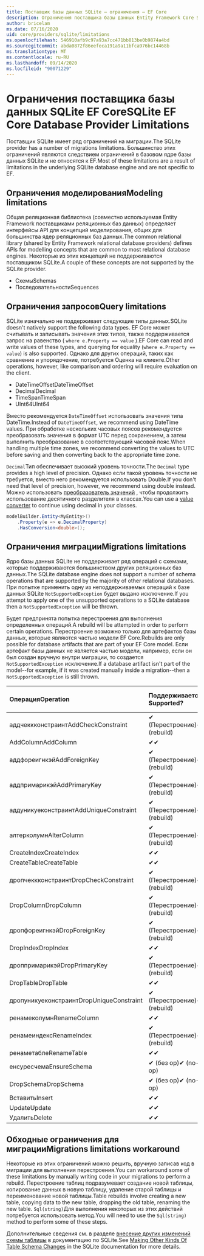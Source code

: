 ```yaml
---
title: Поставщик базы данных SQLite — ограничения — EF Core
description: Ограничения поставщика базы данных Entity Framework Core SQLite по сравнению с другими поставщиками
author: bricelam
ms.date: 07/16/2020
uid: core/providers/sqlite/limitations
ms.openlocfilehash: 546910afb9c97a93a7cc471bb813be0b9874a4bd
ms.sourcegitcommit: abda0872f86eefeca191a9a11bfca976bc14468b
ms.translationtype: MT
ms.contentlocale: ru-RU
ms.lasthandoff: 09/14/2020
ms.locfileid: "90071229"
---
```

# <a name="sqlite-ef-core-database-provider-limitations"></a><span data-ttu-id="6e779-103">Ограничения поставщика базы данных SQLite EF Core</span><span class="sxs-lookup"><span data-stu-id="6e779-103">SQLite EF Core Database Provider Limitations</span></span>

<span data-ttu-id="6e779-104">Поставщик SQLite имеет ряд ограничений на миграции.</span><span class="sxs-lookup"><span data-stu-id="6e779-104">The SQLite provider has a number of migrations limitations.</span></span> <span data-ttu-id="6e779-105">Большинство этих ограничений являются следствием ограничений в базовом ядре базы данных SQLite и не относятся к EF.</span><span class="sxs-lookup"><span data-stu-id="6e779-105">Most of these limitations are a result of limitations in the underlying SQLite database engine and are not specific to EF.</span></span>

## <a name="modeling-limitations"></a><span data-ttu-id="6e779-106">Ограничения моделирования</span><span class="sxs-lookup"><span data-stu-id="6e779-106">Modeling limitations</span></span>

<span data-ttu-id="6e779-107">Общая реляционная библиотека (совместно используемая Entity Framework поставщиками реляционных баз данных) определяет интерфейсы API для концепций моделирования, общих для большинства ядер реляционных баз данных.</span><span class="sxs-lookup"><span data-stu-id="6e779-107">The common relational library (shared by Entity Framework relational database providers) defines APIs for modelling concepts that are common to most relational database engines.</span></span> <span data-ttu-id="6e779-108">Некоторые из этих концепций не поддерживаются поставщиком SQLite.</span><span class="sxs-lookup"><span data-stu-id="6e779-108">A couple of these concepts are not supported by the SQLite provider.</span></span>

* <span data-ttu-id="6e779-109">Схемы</span><span class="sxs-lookup"><span data-stu-id="6e779-109">Schemas</span></span>
* <span data-ttu-id="6e779-110">Последовательности</span><span class="sxs-lookup"><span data-stu-id="6e779-110">Sequences</span></span>

## <a name="query-limitations"></a><span data-ttu-id="6e779-111">Ограничения запросов</span><span class="sxs-lookup"><span data-stu-id="6e779-111">Query limitations</span></span>

<span data-ttu-id="6e779-112">SQLite изначально не поддерживает следующие типы данных.</span><span class="sxs-lookup"><span data-stu-id="6e779-112">SQLite doesn't natively support the following data types.</span></span> <span data-ttu-id="6e779-113">EF Core может считывать и записывать значения этих типов, также поддерживается запрос на равенство ( `where e.Property == value` ).</span><span class="sxs-lookup"><span data-stu-id="6e779-113">EF Core can read and write values of these types, and querying for equality (`where e.Property == value`) is also supported.</span></span> <span data-ttu-id="6e779-114">Однако для других операций, таких как сравнение и упорядочение, потребуется Оценка на клиенте.</span><span class="sxs-lookup"><span data-stu-id="6e779-114">Other operations, however, like comparison and ordering will require evaluation on the client.</span></span>

* <span data-ttu-id="6e779-115">DateTimeOffset</span><span class="sxs-lookup"><span data-stu-id="6e779-115">DateTimeOffset</span></span>
* <span data-ttu-id="6e779-116">Decimal</span><span class="sxs-lookup"><span data-stu-id="6e779-116">Decimal</span></span>
* <span data-ttu-id="6e779-117">TimeSpan</span><span class="sxs-lookup"><span data-stu-id="6e779-117">TimeSpan</span></span>
* <span data-ttu-id="6e779-118">UInt64</span><span class="sxs-lookup"><span data-stu-id="6e779-118">UInt64</span></span>

<span data-ttu-id="6e779-119">Вместо рекомендуется `DateTimeOffset` использовать значения типа DateTime.</span><span class="sxs-lookup"><span data-stu-id="6e779-119">Instead of `DateTimeOffset`, we recommend using DateTime values.</span></span> <span data-ttu-id="6e779-120">При обработке нескольких часовых поясов рекомендуется преобразовать значения в формат UTC перед сохранением, а затем выполнить преобразование в соответствующий часовой пояс.</span><span class="sxs-lookup"><span data-stu-id="6e779-120">When handling multiple time zones, we recommend converting the values to UTC before saving and then converting back to the appropriate time zone.</span></span>

<span data-ttu-id="6e779-121">`Decimal`Тип обеспечивает высокий уровень точности.</span><span class="sxs-lookup"><span data-stu-id="6e779-121">The `Decimal` type provides a high level of precision.</span></span> <span data-ttu-id="6e779-122">Однако если такой уровень точности не требуется, вместо него рекомендуется использовать Double.</span><span class="sxs-lookup"><span data-stu-id="6e779-122">If you don't need that level of precision, however, we recommend using double instead.</span></span> <span data-ttu-id="6e779-123">Можно использовать [преобразователь значений](xref:core/modeling/value-conversions) , чтобы продолжить использование десятичного разделителя в классах.</span><span class="sxs-lookup"><span data-stu-id="6e779-123">You can use a [value converter](xref:core/modeling/value-conversions) to continue using decimal in your classes.</span></span>

``` csharp
modelBuilder.Entity<MyEntity>()
    .Property(e => e.DecimalProperty)
    .HasConversion<double>();
```

## <a name="migrations-limitations"></a><span data-ttu-id="6e779-124">Ограничения миграции</span><span class="sxs-lookup"><span data-stu-id="6e779-124">Migrations limitations</span></span>

<span data-ttu-id="6e779-125">Ядро базы данных SQLite не поддерживает ряд операций с схемами, которые поддерживаются большинством других реляционных баз данных.</span><span class="sxs-lookup"><span data-stu-id="6e779-125">The SQLite database engine does not support a number of schema operations that are supported by the majority of other relational databases.</span></span> <span data-ttu-id="6e779-126">При попытке применить одну из неподдерживаемых операций к базе данных SQLite `NotSupportedException` будет выдано исключение.</span><span class="sxs-lookup"><span data-stu-id="6e779-126">If you attempt to apply one of the unsupported operations to a SQLite database then a `NotSupportedException` will be thrown.</span></span>

<span data-ttu-id="6e779-127">Будет предпринята попытка перестроения для выполнения определенных операций.</span><span class="sxs-lookup"><span data-stu-id="6e779-127">A rebuild will be attempted in order to perform certain operations.</span></span> <span data-ttu-id="6e779-128">Перестроение возможно только для артефактов базы данных, которые являются частью модели EF Core.</span><span class="sxs-lookup"><span data-stu-id="6e779-128">Rebuilds are only possible for database artifacts that are part of your EF Core model.</span></span> <span data-ttu-id="6e779-129">Если артефакт базы данных не является частью модели, например, если он был создан вручную внутри миграции, то создается `NotSupportedException` исключение.</span><span class="sxs-lookup"><span data-stu-id="6e779-129">If a database artifact isn't part of the model--for example, if it was created manually inside a migration--then a `NotSupportedException` is still thrown.</span></span>

| <span data-ttu-id="6e779-130">Операция</span><span class="sxs-lookup"><span data-stu-id="6e779-130">Operation</span></span>            | <span data-ttu-id="6e779-131">Поддерживается?</span><span class="sxs-lookup"><span data-stu-id="6e779-131">Supported?</span></span>  | <span data-ttu-id="6e779-132">Требуется версия</span><span class="sxs-lookup"><span data-stu-id="6e779-132">Requires version</span></span> |
|:---------------------|:------------|:-----------------|
| <span data-ttu-id="6e779-133">аддчеккконстраинт</span><span class="sxs-lookup"><span data-stu-id="6e779-133">AddCheckConstraint</span></span>   | <span data-ttu-id="6e779-134">✔ (Перестроение)</span><span class="sxs-lookup"><span data-stu-id="6e779-134">✔ (rebuild)</span></span> | <span data-ttu-id="6e779-135">5.0</span><span class="sxs-lookup"><span data-stu-id="6e779-135">5.0</span></span>              |
| <span data-ttu-id="6e779-136">AddColumn</span><span class="sxs-lookup"><span data-stu-id="6e779-136">AddColumn</span></span>            | <span data-ttu-id="6e779-137">✔</span><span class="sxs-lookup"><span data-stu-id="6e779-137">✔</span></span>           | <span data-ttu-id="6e779-138">1.0</span><span class="sxs-lookup"><span data-stu-id="6e779-138">1.0</span></span>              |
| <span data-ttu-id="6e779-139">аддфореигнкэй</span><span class="sxs-lookup"><span data-stu-id="6e779-139">AddForeignKey</span></span>        | <span data-ttu-id="6e779-140">✔ (Перестроение)</span><span class="sxs-lookup"><span data-stu-id="6e779-140">✔ (rebuild)</span></span> | <span data-ttu-id="6e779-141">5.0</span><span class="sxs-lookup"><span data-stu-id="6e779-141">5.0</span></span>              |
| <span data-ttu-id="6e779-142">аддпримарикэй</span><span class="sxs-lookup"><span data-stu-id="6e779-142">AddPrimaryKey</span></span>        | <span data-ttu-id="6e779-143">✔ (Перестроение)</span><span class="sxs-lookup"><span data-stu-id="6e779-143">✔ (rebuild)</span></span> | <span data-ttu-id="6e779-144">5.0</span><span class="sxs-lookup"><span data-stu-id="6e779-144">5.0</span></span>              |
| <span data-ttu-id="6e779-145">аддуникуеконстраинт</span><span class="sxs-lookup"><span data-stu-id="6e779-145">AddUniqueConstraint</span></span>  | <span data-ttu-id="6e779-146">✔ (Перестроение)</span><span class="sxs-lookup"><span data-stu-id="6e779-146">✔ (rebuild)</span></span> | <span data-ttu-id="6e779-147">5.0</span><span class="sxs-lookup"><span data-stu-id="6e779-147">5.0</span></span>              |
| <span data-ttu-id="6e779-148">алтерколумн</span><span class="sxs-lookup"><span data-stu-id="6e779-148">AlterColumn</span></span>          | <span data-ttu-id="6e779-149">✔ (Перестроение)</span><span class="sxs-lookup"><span data-stu-id="6e779-149">✔ (rebuild)</span></span> | <span data-ttu-id="6e779-150">5.0</span><span class="sxs-lookup"><span data-stu-id="6e779-150">5.0</span></span>              |
| <span data-ttu-id="6e779-151">CreateIndex</span><span class="sxs-lookup"><span data-stu-id="6e779-151">CreateIndex</span></span>          | <span data-ttu-id="6e779-152">✔</span><span class="sxs-lookup"><span data-stu-id="6e779-152">✔</span></span>           | <span data-ttu-id="6e779-153">1.0</span><span class="sxs-lookup"><span data-stu-id="6e779-153">1.0</span></span>              |
| <span data-ttu-id="6e779-154">CreateTable</span><span class="sxs-lookup"><span data-stu-id="6e779-154">CreateTable</span></span>          | <span data-ttu-id="6e779-155">✔</span><span class="sxs-lookup"><span data-stu-id="6e779-155">✔</span></span>           | <span data-ttu-id="6e779-156">1.0</span><span class="sxs-lookup"><span data-stu-id="6e779-156">1.0</span></span>              |
| <span data-ttu-id="6e779-157">дропчеккконстраинт</span><span class="sxs-lookup"><span data-stu-id="6e779-157">DropCheckConstraint</span></span>  | <span data-ttu-id="6e779-158">✔ (Перестроение)</span><span class="sxs-lookup"><span data-stu-id="6e779-158">✔ (rebuild)</span></span> | <span data-ttu-id="6e779-159">5.0</span><span class="sxs-lookup"><span data-stu-id="6e779-159">5.0</span></span>              |
| <span data-ttu-id="6e779-160">DropColumn</span><span class="sxs-lookup"><span data-stu-id="6e779-160">DropColumn</span></span>           | <span data-ttu-id="6e779-161">✔ (Перестроение)</span><span class="sxs-lookup"><span data-stu-id="6e779-161">✔ (rebuild)</span></span> | <span data-ttu-id="6e779-162">5.0</span><span class="sxs-lookup"><span data-stu-id="6e779-162">5.0</span></span>              |
| <span data-ttu-id="6e779-163">дропфореигнкэй</span><span class="sxs-lookup"><span data-stu-id="6e779-163">DropForeignKey</span></span>       | <span data-ttu-id="6e779-164">✔ (Перестроение)</span><span class="sxs-lookup"><span data-stu-id="6e779-164">✔ (rebuild)</span></span> | <span data-ttu-id="6e779-165">5.0</span><span class="sxs-lookup"><span data-stu-id="6e779-165">5.0</span></span>              |
| <span data-ttu-id="6e779-166">DropIndex</span><span class="sxs-lookup"><span data-stu-id="6e779-166">DropIndex</span></span>            | <span data-ttu-id="6e779-167">✔</span><span class="sxs-lookup"><span data-stu-id="6e779-167">✔</span></span>           | <span data-ttu-id="6e779-168">1.0</span><span class="sxs-lookup"><span data-stu-id="6e779-168">1.0</span></span>              |
| <span data-ttu-id="6e779-169">дроппримарикэй</span><span class="sxs-lookup"><span data-stu-id="6e779-169">DropPrimaryKey</span></span>       | <span data-ttu-id="6e779-170">✔ (Перестроение)</span><span class="sxs-lookup"><span data-stu-id="6e779-170">✔ (rebuild)</span></span> | <span data-ttu-id="6e779-171">5.0</span><span class="sxs-lookup"><span data-stu-id="6e779-171">5.0</span></span>              |
| <span data-ttu-id="6e779-172">DropTable</span><span class="sxs-lookup"><span data-stu-id="6e779-172">DropTable</span></span>            | <span data-ttu-id="6e779-173">✔</span><span class="sxs-lookup"><span data-stu-id="6e779-173">✔</span></span>           | <span data-ttu-id="6e779-174">1.0</span><span class="sxs-lookup"><span data-stu-id="6e779-174">1.0</span></span>              |
| <span data-ttu-id="6e779-175">дропуникуеконстраинт</span><span class="sxs-lookup"><span data-stu-id="6e779-175">DropUniqueConstraint</span></span> | <span data-ttu-id="6e779-176">✔ (Перестроение)</span><span class="sxs-lookup"><span data-stu-id="6e779-176">✔ (rebuild)</span></span> | <span data-ttu-id="6e779-177">5.0</span><span class="sxs-lookup"><span data-stu-id="6e779-177">5.0</span></span>              |
| <span data-ttu-id="6e779-178">ренамеколумн</span><span class="sxs-lookup"><span data-stu-id="6e779-178">RenameColumn</span></span>         | <span data-ttu-id="6e779-179">✔</span><span class="sxs-lookup"><span data-stu-id="6e779-179">✔</span></span>           | <span data-ttu-id="6e779-180">2.2.2</span><span class="sxs-lookup"><span data-stu-id="6e779-180">2.2.2</span></span>            |
| <span data-ttu-id="6e779-181">ренамеиндекс</span><span class="sxs-lookup"><span data-stu-id="6e779-181">RenameIndex</span></span>          | <span data-ttu-id="6e779-182">✔ (Перестроение)</span><span class="sxs-lookup"><span data-stu-id="6e779-182">✔ (rebuild)</span></span> | <span data-ttu-id="6e779-183">2.1</span><span class="sxs-lookup"><span data-stu-id="6e779-183">2.1</span></span>              |
| <span data-ttu-id="6e779-184">ренаметабле</span><span class="sxs-lookup"><span data-stu-id="6e779-184">RenameTable</span></span>          | <span data-ttu-id="6e779-185">✔</span><span class="sxs-lookup"><span data-stu-id="6e779-185">✔</span></span>           | <span data-ttu-id="6e779-186">1.0</span><span class="sxs-lookup"><span data-stu-id="6e779-186">1.0</span></span>              |
| <span data-ttu-id="6e779-187">енсуресчема</span><span class="sxs-lookup"><span data-stu-id="6e779-187">EnsureSchema</span></span>         | <span data-ttu-id="6e779-188">✔ (без op)</span><span class="sxs-lookup"><span data-stu-id="6e779-188">✔ (no-op)</span></span>   | <span data-ttu-id="6e779-189">2.0</span><span class="sxs-lookup"><span data-stu-id="6e779-189">2.0</span></span>              |
| <span data-ttu-id="6e779-190">DropSchema</span><span class="sxs-lookup"><span data-stu-id="6e779-190">DropSchema</span></span>           | <span data-ttu-id="6e779-191">✔ (без op)</span><span class="sxs-lookup"><span data-stu-id="6e779-191">✔ (no-op)</span></span>   | <span data-ttu-id="6e779-192">2.0</span><span class="sxs-lookup"><span data-stu-id="6e779-192">2.0</span></span>              |
| <span data-ttu-id="6e779-193">Вставить</span><span class="sxs-lookup"><span data-stu-id="6e779-193">Insert</span></span>               | <span data-ttu-id="6e779-194">✔</span><span class="sxs-lookup"><span data-stu-id="6e779-194">✔</span></span>           | <span data-ttu-id="6e779-195">2.0</span><span class="sxs-lookup"><span data-stu-id="6e779-195">2.0</span></span>              |
| <span data-ttu-id="6e779-196">Update</span><span class="sxs-lookup"><span data-stu-id="6e779-196">Update</span></span>               | <span data-ttu-id="6e779-197">✔</span><span class="sxs-lookup"><span data-stu-id="6e779-197">✔</span></span>           | <span data-ttu-id="6e779-198">2.0</span><span class="sxs-lookup"><span data-stu-id="6e779-198">2.0</span></span>              |
| <span data-ttu-id="6e779-199">Удалить</span><span class="sxs-lookup"><span data-stu-id="6e779-199">Delete</span></span>               | <span data-ttu-id="6e779-200">✔</span><span class="sxs-lookup"><span data-stu-id="6e779-200">✔</span></span>           | <span data-ttu-id="6e779-201">2.0</span><span class="sxs-lookup"><span data-stu-id="6e779-201">2.0</span></span>              |

## <a name="migrations-limitations-workaround"></a><span data-ttu-id="6e779-202">Обходные ограничения для миграции</span><span class="sxs-lookup"><span data-stu-id="6e779-202">Migrations limitations workaround</span></span>

<span data-ttu-id="6e779-203">Некоторые из этих ограничений можно решить, вручную записав код в миграции для выполнения перестроения.</span><span class="sxs-lookup"><span data-stu-id="6e779-203">You can workaround some of these limitations by manually writing code in your migrations to perform a rebuild.</span></span> <span data-ttu-id="6e779-204">Перестроение таблиц подразумевает создание новой таблицы, копирование данных в новую таблицу, удаление старой таблицы и переименование новой таблицы.</span><span class="sxs-lookup"><span data-stu-id="6e779-204">Table rebuilds involve creating a new table, copying data to the new table, dropping the old table, renaming the new table.</span></span> <span data-ttu-id="6e779-205">`Sql(string)`Для выполнения некоторых из этих действий потребуется использовать метод.</span><span class="sxs-lookup"><span data-stu-id="6e779-205">You will need to use the `Sql(string)` method to perform some of these steps.</span></span>

<span data-ttu-id="6e779-206">Дополнительные сведения см. в разделе [внесение других изменений схемы таблицы](https://sqlite.org/lang_altertable.html#otheralter) в документацию по SQLite.</span><span class="sxs-lookup"><span data-stu-id="6e779-206">See [Making Other Kinds Of Table Schema Changes](https://sqlite.org/lang_altertable.html#otheralter) in the SQLite documentation for more details.</span></span>
